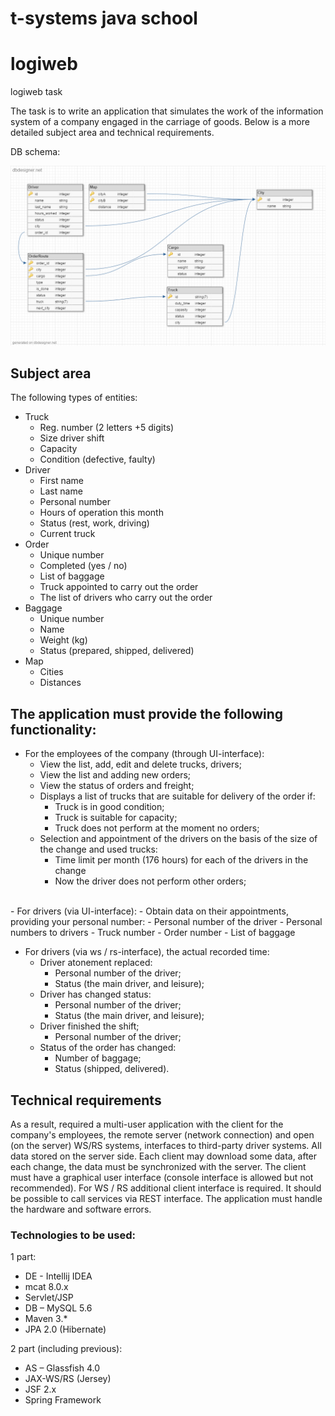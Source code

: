# t-systems java school

# logiweb
logiweb task

The task is to write an application that simulates the work of the information system of a company engaged in the carriage of goods. Below is a more detailed subject area and technical requirements.

DB schema:

<img src="model.png"/>

## Subject area

The following types of entities:
- Truck
  - Reg. number (2 letters +5 digits)
  - Size driver shift
  - Capacity 
  - Condition (defective, faulty)
- Driver
  - First name
  - Last name
  - Personal number
  - Hours of operation this month
  - Status (rest, work, driving)
  - Current truck
- Order
  - Unique number
  - Completed (yes / no)
  - List of baggage
  - Truck appointed to carry out the order
  - The list of drivers who carry out the order
- Baggage
  - Unique number
  - Name
  - Weight (kg)
  - Status (prepared, shipped, delivered)
- Map
  - Cities
  - Distances

## The application must provide the following functionality:
- For the employees of the company (through UI-interface):
  - View the list, add, edit and delete trucks, drivers;
  - View the list and adding new orders;
  - View the status of orders and freight;
  - Displays a list of trucks that are suitable for delivery of the order if:
    - Truck is in good condition;
    - Truck is suitable for capacity;
    - Truck does not perform at the moment no orders;
  - Selection and appointment of the drivers on the basis of the size of the change and used trucks:
    - Time limit per month (176 hours) for each of the drivers in the change
    - Now the driver does not perform other orders;

<br>
- For drivers (via UI-interface):
  - Obtain data on their appointments, providing your personal number:
  - Personal number of the driver
  - Personal numbers to drivers
  - Truck number
  - Order number
  - List of baggage


- For drivers (via ws / rs-interface), the actual recorded time:
  - Driver atonement replaced:
    - Personal number of the driver;
    - Status (the main driver, and leisure);
  - Driver has changed status:
    - Personal number of the driver;
    - Status (the main driver, and leisure);
  - Driver finished the shift;
    - Personal number of the driver;
  - Status of the order has changed:
    - Number of baggage;
    - Status (shipped, delivered).


## Technical requirements
As a result, required a multi-user application with the client for the company's employees, the remote server (network connection) and open (on the server) WS/RS systems, interfaces to third-party driver systems. All data stored on the server side. 
Each client may download some data, after each change, the data must be synchronized with the server. The client must have a graphical user interface (console interface is allowed but not recommended). For WS / RS additional client interface is required. It should be possible to call services via REST interface. The application must handle the hardware and software errors.


### Technologies to be used:
1 part: <br>
- DE - Intellij IDEA
- mcat 8.0.x
- Servlet/JSP
- DB – MySQL 5.6
- Maven 3.*
- JPA 2.0 (Hibernate)

2 part (including previous): <br>
- AS – Glassfish 4.0
- JAX-WS/RS (Jersey)
- JSF 2.x 
- Spring Framework